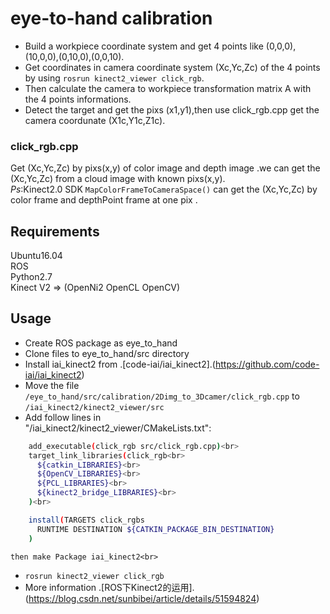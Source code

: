 eye-to-hand calibration 
=========================
* Build a workpiece coordinate system and get 4 points like (0,0,0),(10,0,0),(0,10,0),(0,0,10).<br> 
* Get coordinates in camera coordinate system (Xc,Yc,Zc) of the 4 points by using `rosrun kinect2_viewer click_rgb`.<br> 
* Then calculate the camera to workpiece transformation matrix A with the 4 points informations.<br> 
* Detect the target and get the pixs (x1,y1),then use click_rgb.cpp get the camera coordunate (X1c,Y1c,Z1c).<br> 

### click_rgb.cpp
Get (Xc,Yc,Zc) by pixs(x,y) of color image and depth image .we can get the (Xc,Yc,Zc) from a cloud image with known pixs(x,y).<br> 
*Ps*:Kinect2.0 SDK `MapColorFrameToCameraSpace()` can get the (Xc,Yc,Zc) by color frame and depthPoint frame at one pix .<br> 

## Requirements

Ubuntu16.04<br> 
ROS<br> 
Python2.7<br> 
Kinect V2 => (OpenNi2 OpenCL OpenCV)<br> 

## Usage

* Create ROS package as eye_to_hand <br> 
* Clone files to eye_to_hand/src directory<br> 
* Install iai_kinect2 from .[code-iai/iai_kinect2].(https://github.com/code-iai/iai_kinect2)<br> 
* Move the file `/eye_to_hand/src/calibration/2Dimg_to_3Dcamer/click_rgb.cpp` to  `/iai_kinect2/kinect2_viewer/src` <br> 
* Add follow lines in<br> "/iai_kinect2/kinect2_viewer/CMakeLists.txt":<br> 
```Bash
	add_executable(click_rgb src/click_rgb.cpp)<br> 
	target_link_libraries(click_rgb<br> 
	  ${catkin_LIBRARIES}<br> 
	  ${OpenCV_LIBRARIES}<br> 
	  ${PCL_LIBRARIES}<br> 
	  ${kinect2_bridge_LIBRARIES}<br> 
	)<br> 

	install(TARGETS click_rgbs
	  RUNTIME DESTINATION ${CATKIN_PACKAGE_BIN_DESTINATION}
	)
```
 
	then make Package iai_kinect2<br> 
* `rosrun kinect2_viewer click_rgb`<br>
* More information .[ROS下Kinect2的运用].(https://blog.csdn.net/sunbibei/article/details/51594824)
